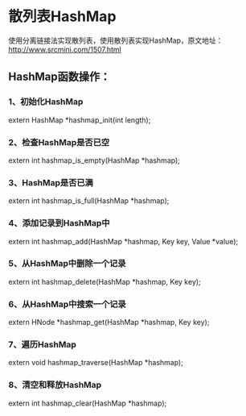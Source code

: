 # 散列表HashMap
使用分离链接法实现散列表，使用散列表实现HashMap，原文地址：http://www.srcmini.com/1507.html  
## HashMap函数操作：
### 1、初始化HashMap
extern HashMap *hashmap_init(int length);
### 2、检查HashMap是否已空
extern int hashmap_is_empty(HashMap *hashmap);
### 3、HashMap是否已满
extern int hashmap_is_full(HashMap *hashmap);
### 4、添加记录到HashMap中
extern int hashmap_add(HashMap *hashmap, Key key, Value *value);
### 5、从HashMap中删除一个记录
extern int hashmap_delete(HashMap *hashmap, Key key);
### 6、从HashMap中搜索一个记录
extern HNode *hashmap_get(HashMap *hashmap, Key key);
### 7、遍历HashMap
extern void hashmap_traverse(HashMap *hashmap);
### 8、清空和释放HashMap
extern int hashmap_clear(HashMap *hashmap);

